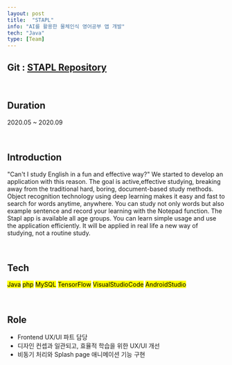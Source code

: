 ```yaml
---
layout: post
title:  "STAPL"
info: "AI를 활용한 물체인식 영어공부 앱 개발"
tech: "Java"
type: [Team]
---
```

## Git : [STAPL Repository](https://github.com/Jaekeun-Lee/stapl-capstone-design)

<br/>

## Duration
2020.05 ~ 2020.09

<br/>

## Introduction
"Can't I study English in a fun and effective way?" We started to develop an application with this reason. The goal is active,effective studying, breaking away from the traditional hard, boring, document-based study methods. Object recognition technology using deep learning makes it easy and fast to search for words anytime, anywhere. You can study not only words but also example sentence and record your learning with the Notepad function. The Stapl app is available all age groups. You can learn simple usage and use the application efficiently. It will be applied in real life a new way of studying, not a routine study.

<br/>

## Tech
<mark>Java</mark> <mark>php</mark> <mark>MySQL</mark> <mark>TensorFlow</mark> <mark>VisualStudioCode</mark> <mark>AndroidStudio</mark>  


<br/>

## Role
* Frontend UX/UI 파트 담당
* 디자인 컨셉과 일관되고, 효율적 학습을 위한 UX/UI 개선
* 비동기 처리와 Splash page 애니메이션 기능 구현


